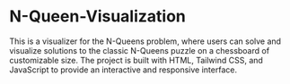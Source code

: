 # N-Queen-Visualization
This is a visualizer for the N-Queens problem, where users can solve and visualize solutions to the classic N-Queens puzzle on a chessboard of customizable size. The project is built with HTML, Tailwind CSS, and JavaScript to provide an interactive and responsive interface.
